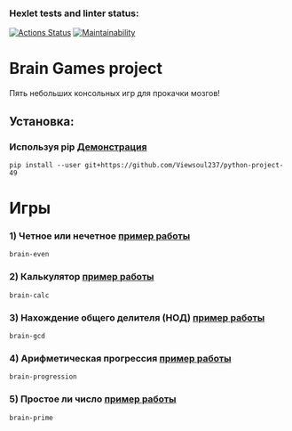 ### Hexlet tests and linter status:
[![Actions Status](https://github.com/Viewsoul237/python-project-49/workflows/hexlet-check/badge.svg)](https://github.com/Viewsoul237/python-project-49/actions)
[![Maintainability](https://api.codeclimate.com/v1/badges/7e4d2c87224589c0c292/maintainability)](https://codeclimate.com/github/Viewsoul237/python-project-49/maintainability)

# Brain Games project

Пять небольших консольных игр для прокачки мозгов!

## Установка:

### Используя pip [Демонстрация](https://asciinema.org/a/LJuRoRQAu5mta91P8HBgfbbGh)

```
pip install --user git+https://github.com/Viewsoul237/python-project-49
```


# Игры

### 1) Четное или нечетное [пример работы](https://asciinema.org/a/E2NI7GyRSsfAe6x47zjovfayT)
```
brain-even
```
### 2) Калькулятор [пример работы](https://asciinema.org/a/J0vL291RCEtqFWnLqZHutvGxE) 
```
brain-calc
```
### 3) Нахождение общего делителя (НОД) [пример работы](https://asciinema.org/a/Ubtv8BYOe8PzaMulUGLw2eC1y)
```
brain-gcd
```
### 4) Арифметическая прогрессия [пример работы](https://asciinema.org/a/478TAkml5JcvrZ0NT7inMkPBK)
```
brain-progression
```
### 5) Простое ли число [пример работы](https://asciinema.org/a/bytrtZXQtS2H9LPiLo9Rlcn2R)
```
brain-prime
```
